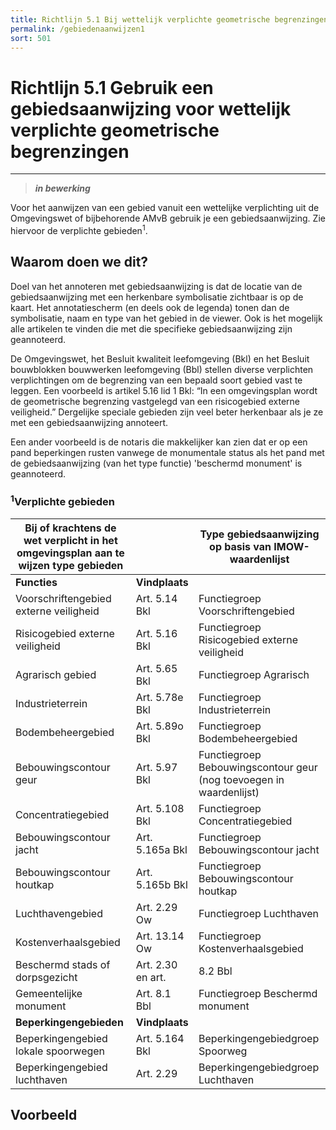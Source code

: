 ```yaml
---
title: Richtlijn 5.1 Bij wettelijk verplichte geometrische begrenzingen
permalink: /gebiedenaanwijzen1
sort: 501
---
```


# Richtlijn 5.1 Gebruik een gebiedsaanwijzing voor wettelijk verplichte geometrische begrenzingen
----------------

> _**in bewerking**_

Voor het aanwijzen van een gebied vanuit een wettelijke verplichting uit de Omgevingswet of bijbehorende AMvB gebruik je een gebiedsaanwijzing. Zie hiervoor de verplichte gebieden<sup>1</sup>.

## Waarom doen we dit?

Doel van het annoteren met gebiedsaanwijzing is dat de locatie van de gebiedsaanwijzing met een herkenbare symbolisatie zichtbaar is op de kaart. Het annotatiescherm (en deels ook de legenda) tonen dan de symbolisatie, naam en type van het gebied in de viewer. Ook is het mogelijk alle artikelen te vinden die met die specifieke gebiedsaanwijzing zijn geannoteerd. 

De Omgevingswet, het Besluit kwaliteit leefomgeving (Bkl) en het Besluit bouwblokken bouwwerken leefomgeving (Bbl) stellen diverse verplichten verplichtingen om de begrenzing van een bepaald soort gebied vast te leggen. Een voorbeeld is artikel 5.16 lid 1 Bkl: “In een omgevingsplan wordt de geometrische begrenzing vastgelegd van een risicogebied externe veiligheid.” Dergelijke speciale gebieden zijn veel beter herkenbaar als je ze met een gebiedsaanwijzing annoteert.  

Een ander voorbeeld is de notaris die makkelijker kan zien dat er op een pand beperkingen rusten vanwege de monumentale status als het pand met de gebiedsaanwijzing (van het type functie) 'beschermd monument' is geannoteerd. 

### <sup>1</sup>Verplichte gebieden

| Bij of krachtens de wet verplicht in het omgevingsplan aan te wijzen type gebieden |  | Type gebiedsaanwijzing op basis van IMOW-waardenlijst | 
| --- | --- | --- |
| **Functies** | **Vindplaats** |  |
| Voorschriftengebied externe veiligheid | Art. 5.14 Bkl | Functiegroep Voorschriftengebied |
| Risicogebied externe veiligheid | Art. 5.16 Bkl | Functiegroep Risicogebied externe veiligheid | 
| Agrarisch gebied | Art. 5.65 Bkl | Functiegroep Agrarisch | 
| Industrieterrein | Art. 5.78e Bkl | Functiegroep Industrieterrein | 
| Bodembeheergebied | Art. 5.89o Bkl | Functiegroep Bodembeheergebied | 
| Bebouwingscontour geur | Art. 5.97 Bkl | Functiegroep Bebouwingscontour geur (nog toevoegen in waardenlijst) | 
| Concentratiegebied | Art. 5.108 Bkl | Functiegroep Concentratiegebied | 
| Bebouwingscontour jacht | Art. 5.165a Bkl | Functiegroep Bebouwingscontour jacht | 
| Bebouwingscontour houtkap | Art. 5.165b Bkl | Functiegroep Bebouwingscontour houtkap | 
| Luchthavengebied | Art. 2.29 Ow | Functiegroep Luchthaven | 
| Kostenverhaalsgebied | Art. 13.14 Ow | Functiegroep Kostenverhaalsgebied | 
| Beschermd stads of dorpsgezicht | Art. 2.30 en art. | 8.2 Bbl | Functiegroep Beschermd gezicht | 
| Gemeentelijke monument | Art. 8.1 Bbl | Functiegroep Beschermd monument | 
| **Beperkingengebieden** | **Vindplaats** |  | 
| Beperkingengebied lokale spoorwegen | Art. 5.164 Bkl | Beperkingengebiedgroep Spoorweg | 
| Beperkingengebied luchthaven | Art. 2.29 | Beperkingengebiedgroep Luchthaven | 

**Voorbeeld**
----------------
